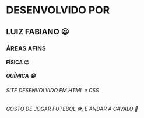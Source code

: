# DESENVOLVIDO POR
## LUIZ FABIANO :smiley:
### ÁREAS AFINS
#### FÍSICA :heart_eyes:
##### QUÍMICA :grin:
###### SITE DESENVOLVIDO EM HTML e CSS
###### GOSTO DE JOGAR FUTEBOL :soccer:, E ANDAR A CAVALO :horse:
